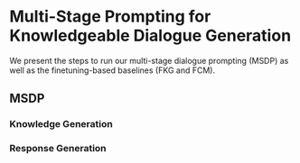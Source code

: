 
# Multi-Stage Prompting for Knowledgeable Dialogue Generation

We present the steps to run our multi-stage dialogue prompting (MSDP) as well as the finetuning-based baselines (FKG and FCM).

## MSDP

### Knowledge Generation

### Response Generation



